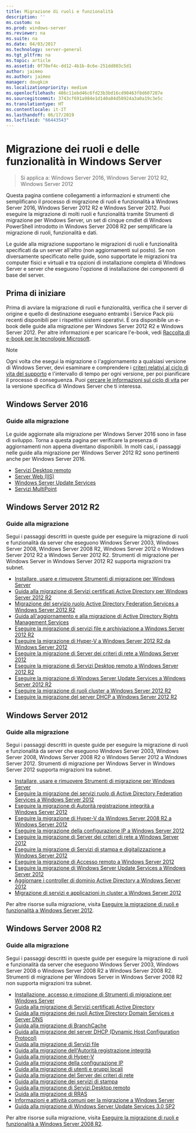 ```yaml
---
title: Migrazione di ruoli e funzionalità
description: ''
ms.custom: na
ms.prod: windows-server
ms.reviewer: na
ms.suite: na
ms.date: 04/03/2017
ms.technology: server-general
ms.tgt_pltfrm: na
ms.topic: article
ms.assetid: 0f78ef4c-dd12-4b1b-8c6e-251dd803c5d1
author: jaimeo
ms.author: jaimeo
manager: dougkim
ms.localizationpriority: medium
ms.openlocfilehash: 486c11ebd46c6fd23b3bd16cd90463f8d607287e
ms.sourcegitcommit: 3743cf691a984e1d140a04d50924a3a0a19c3e5c
ms.translationtype: HT
ms.contentlocale: it-IT
ms.lasthandoff: 06/17/2019
ms.locfileid: "66443543"
---
```

# <a name="migrating-roles-and-features-in-windows-server"></a>Migrazione dei ruoli e delle funzionalità in Windows Server

>Si applica a: Windows Server 2016, Windows Server 2012 R2, Windows Server 2012

Questa pagina contiene collegamenti a informazioni e strumenti che semplificano il processo di migrazione di ruoli e funzionalità a Windows Server 2016, Windows Server 2012 R2 e Windows Server 2012. Puoi eseguire la migrazione di molti ruoli e funzionalità tramite Strumenti di migrazione per Windows Server, un set di cinque cmdlet di Windows PowerShell introdotto in Windows Server 2008 R2 per semplificare la migrazione di ruoli, funzionalità e dati.

Le guide alla migrazione supportano le migrazioni di ruoli e funzionalità specificati da un server all'altro (non aggiornamenti sul posto). Se non diversamente specificato nelle guide, sono supportate le migrazioni tra computer fisici e virtuali e tra opzioni di installazione completa di Windows Server e server che eseguono l'opzione di installazione dei componenti di base del server.  

## <a name="before-you-begin"></a>Prima di iniziare

Prima di avviare la migrazione di ruoli e funzionalità, verifica che il server di origine e quello di destinazione eseguano entrambi i Service Pack più recenti disponibili per i rispettivi sistemi operativi.
È ora disponibile un e-book delle guide alla migrazione per Windows Server 2012 R2 e Windows Server 2012. Per altre informazioni e per scaricare l'e-book, vedi [Raccolta di e-book per le tecnologie Microsoft](https://social.technet.microsoft.com/wiki/contents/articles/11608.e-book-gallery-for-microsoft-technologies.aspx#MigrateRoles). 

>[!NOTE]
>Ogni volta che esegui la migrazione o l'aggiornamento a qualsiasi versione di Windows Server, devi esaminare e comprendere i [criteri relativi al ciclo di vita del supporto](https://support.microsoft.com/lifecycle) e l'intervallo di tempo per ogni versione, per poi pianificare il processo di conseguenza. Puoi [cercare le informazioni sul ciclo di vita](https://support.microsoft.com/lifecycle) per la versione specifica di Windows Server che ti interessa.
 
## <a name="windows-server-2016"></a>Windows Server 2016

### <a name="migration-guides"></a>Guide alla migrazione
Le guide aggiornate alla migrazione per Windows Server 2016 sono in fase di sviluppo. Torna a questa pagina per verificare la presenza di aggiornamenti non appena diventano disponibili. In molti casi, i passaggi nelle guide alla migrazione per Windows Server 2012 R2 sono pertinenti anche per Windows Server 2016.

- [Servizi Desktop remoto](https://technet.microsoft.com/windows-server-docs/compute/remote-desktop-services/migrate-rds-role-services)
- [Server Web (IIS)](https://www.iis.net/downloads/microsoft/web-deploy)
- [Windows Server Update Services](https://technet.microsoft.com/library/hh852339.aspx)
- [Servizi MultiPoint](https://technet.microsoft.com/windows-server-docs/compute/remote-desktop-services/multipoint-services/multipoint-services-migrate)
 
## <a name="windows-server-2012-r2"></a>Windows Server 2012 R2

### <a name="migration-guides"></a>Guide alla migrazione
Segui i passaggi descritti in queste guide per eseguire la migrazione di ruoli e funzionalità da server che eseguono Windows Server 2003, Windows Server 2008, Windows Server 2008 R2, Windows Server 2012 o Windows Server 2012 R2 a Windows Server 2012 R2. Strumenti di migrazione per Windows Server in Windows Server 2012 R2 supporta migrazioni tra subnet.

- [Installare, usare e rimuovere Strumenti di migrazione per Windows Server](https://technet.microsoft.com/library/jj134202.aspx)
- [Guida alla migrazione di Servizi certificati Active Directory per Windows Server 2012 R2](https://technet.microsoft.com/library/dn486797.aspx)
- [Migrazione del servizio ruolo Active Directory Federation Services a Windows Server 2012 R2](https://technet.microsoft.com/library/dn486815.aspx)
- [Guida all'aggiornamento e alla migrazione di Active Directory Rights Management Services](https://technet.microsoft.com/library/cc754277.aspx)
- [Eseguire la migrazione di servizi file e archiviazione a Windows Server 2012 R2](https://technet.microsoft.com/library/dn479292.aspx)
- [Eseguire la migrazione di Hyper-V a Windows Server 2012 R2 da Windows Server 2012](https://technet.microsoft.com/library/dn486799.aspx)
- [Eseguire la migrazione di Server dei criteri di rete a Windows Server 2012](https://technet.microsoft.com/library/hh831652)
- [Eseguire la migrazione di Servizi Desktop remoto a Windows Server 2012 R2](https://technet.microsoft.com/library/dn479239.aspx)
- [Eseguire la migrazione di Windows Server Update Services a Windows Server 2012 R2](https://technet.microsoft.com/library/hh852339.aspx)
- [Eseguire la migrazione di ruoli cluster a Windows Server 2012 R2](https://technet.microsoft.com/library/dn530779.aspx)
- [Eseguire la migrazione del server DHCP a Windows Server 2012 R2](https://technet.microsoft.com/library/dn495425.aspx)
 
## <a name="windows-server-2012"></a>Windows Server 2012

### <a name="migration-guides"></a>Guide alla migrazione
Segui i passaggi descritti in queste guide per eseguire la migrazione di ruoli e funzionalità da server che eseguono Windows Server 2003, Windows Server 2008, Windows Server 2008 R2 o Windows Server 2012 a Windows Server 2012. Strumenti di migrazione per Windows Server in Windows Server 2012 supporta migrazioni tra subnet.

- [Installare, usare e rimuovere Strumenti di migrazione per Windows Server](https://technet.microsoft.com/library/jj134202)
- [Eseguire la migrazione dei servizi ruolo di Active Directory Federation Services a Windows Server 2012](https://technet.microsoft.com/library/jj647765)
- [Eseguire la migrazione di Autorità registrazione integrità a Windows Server 2012](https://technet.microsoft.com/library/hh831513)
- [Eseguire la migrazione di Hyper-V da Windows Server 2008 R2 a Windows Server 2012](https://technet.microsoft.com/library/jj574113)
- [Eseguire la migrazione della configurazione IP a Windows Server 2012](https://technet.microsoft.com/library/jj574133)
- [Eseguire la migrazione di Server dei criteri di rete a Windows Server 2012](https://technet.microsoft.com/library/hh831652)
- [Eseguire la migrazione di Servizi di stampa e digitalizzazione a Windows Server 2012](https://technet.microsoft.com/library/jj134150)
- [Eseguire la migrazione di Accesso remoto a Windows Server 2012](https://technet.microsoft.com/library/hh831423)
- [Eseguire la migrazione di Windows Server Update Services a Windows Server 2012](https://technet.microsoft.com/library/hh852339)
- [Aggiornare i controller di dominio Active Directory a Windows Server 2012](https://technet.microsoft.com/library/hh994618.aspx)
- [Migrazione di servizi e applicazioni in cluster a Windows Server 2012](https://technet.microsoft.com/library/dn486790.aspx)
 

Per altre risorse sulla migrazione, visita [Eseguire la migrazione di ruoli e funzionalità a Windows Server 2012](https://technet.microsoft.com/library/jj134039).

## <a name="windows-server-2008-r2"></a>Windows Server 2008 R2

### <a name="migration-guides"></a>Guide alla migrazione
Segui i passaggi descritti in queste guide per eseguire la migrazione di ruoli e funzionalità da server che eseguono Windows Server 2003, Windows Server 2008 o Windows Server 2008 R2 a Windows Server 2008 R2. Strumenti di migrazione per Windows Server in Windows Server 2008 R2 non supporta migrazioni tra subnet.

- [Installazione, accesso e rimozione di Strumenti di migrazione per Windows Server](https://technet.microsoft.com/library/dd379545)
- [Guida alla migrazione di Servizi certificati Active Directory](https://technet.microsoft.com/library/ee126170)
- [Guida alla migrazione dei ruoli Active Directory Domain Services e Server DNS](https://technet.microsoft.com/library/dd379558)
- [Guida alla migrazione di BranchCache](https://technet.microsoft.com/library/dd548365)
- [Guida alla migrazione del server DHCP (Dynamic Host Configuration Protocol)](https://technet.microsoft.com/library/dd379535)
- [Guida alla migrazione di Servizi file](https://technet.microsoft.com/library/dd379487)
- [Guida alla migrazione dell'Autorità registrazione integrità](https://technet.microsoft.com/library/ee791829)
- [Guida alla migrazione di Hyper-V](https://technet.microsoft.com/library/ee849855)
- [Guida alla migrazione della configurazione IP](https://technet.microsoft.com/library/dd379537)
- [Guida alla migrazione di utenti e gruppi locali](https://technet.microsoft.com/library/dd379531)
- [Guida alla migrazione del Server dei criteri di rete](https://technet.microsoft.com/library/ee791849)
- [Guida alla migrazione dei servizi di stampa](https://technet.microsoft.com/library/dd379488)
- [Guida alla migrazione di Servizi Desktop remoto](https://technet.microsoft.com/library/ff849223)
- [Guida alla migrazione di RRAS](https://technet.microsoft.com/library/ee822825)
- [Informazioni e attività comuni per la migrazione a Windows Server](https://technet.microsoft.com/library/ff400258)
- [Guida alla migrazione di Windows Server Update Services 3.0 SP2](https://technet.microsoft.com/library/ee822826)
 
Per altre risorse sulla migrazione, visita [Eseguire la migrazione di ruoli e funzionalità a Windows Server 2008 R2](https://technet.microsoft.com/library/dd365353).
